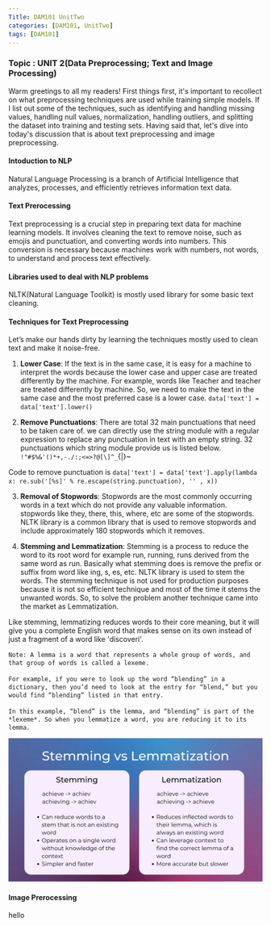 ```yaml
---
Title: DAM101 UnitTwo
categories: [DAM101, UnitTwo]
tags: [DAM101]
---
```

### Topic : UNIT 2(Data Preprocessing; Text and Image Processing)

Warm greetings to all my readers! First things first, it's important to recollect on what preprocessing techniques are used while training simple models. If I list out some of the techniques, such as identifying and handling missing values, handling null values, normalization, handling outliers, and splitting the dataset into training and testing sets. Having said that, let's dive into today's discussion that is about text preprocessing and image preprocessing.

#### Intoduction to NLP

Natural Language Processing is a branch of Artificial Intelligence that analyzes, processes, and efficiently retrieves information text data.

#### Text Prerocessing

Text preprocessing is a crucial step in preparing text data for machine learning models. It involves cleaning the text to remove noise, such as emojis and punctuation, and converting words into numbers. This conversion is necessary because machines work with numbers, not words, to understand and process text effectively.

#### Libraries used to deal with NLP problems

NLTK(Natural Language Toolkit) is mostly used library for some basic text cleaning.

#### Techniques for Text Preprocessing

Let’s make our hands dirty by learning the techniques mostly used to clean text and make it noise-free.

1. **Lower Case**: If the text is in the same case, it is easy for a machine to interpret the words because the lower case and upper case are treated differently by the machine. For example, words like Teacher and teacher are treated differently by machine. So, we need to make the text in the same case and the most preferred case is a lower case.
`data['text'] = data['text'].lower()`

2. **Remove Punctuations**: There are total 32 main punctuations that need to be taken care of. we can directly use the string module with a regular expression to replace any punctuation in text with an empty string. 32 punctuations which string module provide us is listed below.
`!"#$%&'()*+,-./:;<=>?@[\]^_`{|}~

Code to remove punctuation is
`data['text'] = data['text'].apply(lambda x: re.sub('[%s]' % re.escape(string.punctuation), '' , x))`

3. **Removal of Stopwords**: Stopwords are the most commonly occurring words in a text which do not provide any valuable information. stopwords like they, there, this, where, etc are some of the stopwords. NLTK library is a common library that is used to remove stopwords and include approximately 180 stopwords which it removes.

4. **Stemming and Lemmatization**: Stemming is a process to reduce the word to its root word for example run, running, runs derived from the same word as run. Basically what stemming does is remove the prefix or suffix from word like ing, s, es, etc. NLTK library is used to stem the words. The stemming technique is not used for production purposes because it is not so efficient technique and most of the time it stems the unwanted words. So, to solve the problem another technique came into the market as Lemmatization.

Like stemming, lemmatizing reduces words to their core meaning, but it will give you a complete English word that makes sense on its own instead of just a fragment of a word like 'discoveri'.
```
Note: A lemma is a word that represents a whole group of words, and that group of words is called a lexeme.

For example, if you were to look up the word “blending” in a dictionary, then you’d need to look at the entry for “blend,” but you would find “blending” listed in that entry.

In this example, “blend” is the lemma, and “blending” is part of the *lexeme*. So when you lemmatize a word, you are reducing it to its lemma.
```
![alt text](stemming_vs_lemmatization-1.png)


#### Image Prerocessing
hello
